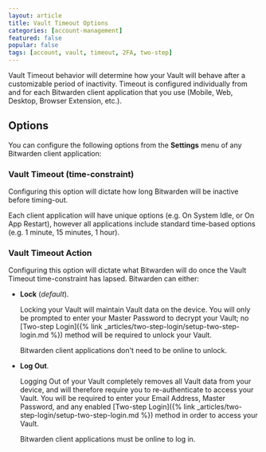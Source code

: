 ```yaml
---
layout: article
title: Vault Timeout Options
categories: [account-management]
featured: false
popular: false
tags: [account, vault, timeout, 2FA, two-step]
---
```


Vault Timeout behavior will determine how your Vault will behave after a customizable period of inactivity. Timeout is configured individually from and for each Bitwarden client application that you use (Mobile, Web, Desktop, Browser Extension, etc.).

## Options

You can configure the following options from the **Settings** menu of any Bitwarden client application:

### Vault Timeout (time-constraint)

Configuring this option will dictate how long Bitwarden will be inactive before timing-out.

Each client application will have unique options (e.g. On System Idle, or On App Restart), however all applications include standard time-based options (e.g. 1 minute, 15 minutes, 1 hour).

### Vault Timeout Action

Configuring this option will dictate what Bitwarden will do once the Vault Timeout time-constraint has lapsed. Bitwarden can either:

- **Lock** (*default*).

  Locking your Vault will maintain Vault data on the device. You will only be prompted to enter your Master Password to decrypt your Vault; no [Two-step Login]({% link _articles/two-step-login/setup-two-step-login.md %}) method will be required to unlock your Vault.

  Bitwarden client applications don't need to be online to unlock.
- **Log Out**.

  Logging Out of your Vault completely removes all Vault data from your device, and will therefore require you to re-authenticate to access your Vault. You will be required to enter your Email Address, Master Password, and any enabled [Two-step Login]({% link _articles/two-step-login/setup-two-step-login.md %}) method in order to access your Vault.

  Bitwarden client applications must be online to log in.
